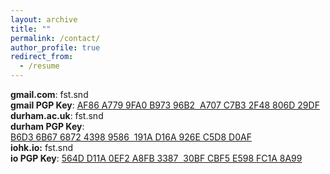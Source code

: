 ```yaml
---
layout: archive
title: ""
permalink: /contact/
author_profile: true
redirect_from:
  - /resume
---
```


<p>
	<strong>gmail.com</strong>: fst.snd <br>
	<strong>gmail PGP Key</strong>:  <a class="dhtgD aw5Odc" href="https://keys.openpgp.org/vks/v1/by-fingerprint/AF86A7799FA0B97396B2A707C7B32F48806D29DF" rel="noopener" target="_blank">AF86 A779 9FA0 B973 96B2  A707 C7B3 2F48 806D 29DF</a><br>
	<strong>durham.ac.uk</strong>: fst.snd <br>
	<strong>durham PGP Key</strong>: <a class="dhtgD aw5Odc" href="https://keys.openpgp.org/vks/v1/by-fingerprint/B6D36B67687243989586191AD16A926EC5D8D0AF" rel="noopener" target="_blank">B6D3 6B67 6872 4398 9586  191A D16A 926E C5D8 D0AF</a><br>
	<strong>iohk.io:</strong> fst.snd<br>
	<strong>io PGP Key</strong>: <a class="dhtgD aw5Odc" href="https://keys.openpgp.org/vks/v1/by-fingerprint/564DD11A0EF2A8FB338730BFCBF5E598FC1A8A99" rel="noopener" target="_blank">564D D11A 0EF2 A8FB 3387  30BF CBF5 E598 FC1A 8A99</a><br>	
</p>
